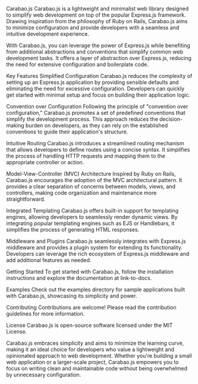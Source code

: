 Carabao.js
Carabao.js is a lightweight and minimalist web library designed to simplify web development on top of the popular Express.js framework. Drawing inspiration from the philosophy of Ruby on Rails, Carabao.js aims to minimize configuration and provide developers with a seamless and intuitive development experience.

With Carabao.js, you can leverage the power of Express.js while benefiting from additional abstractions and conventions that simplify common web development tasks. It offers a layer of abstraction over Express.js, reducing the need for extensive configuration and boilerplate code.

Key Features
Simplified Configuration
Carabao.js reduces the complexity of setting up an Express.js application by providing sensible defaults and eliminating the need for excessive configuration. Developers can quickly get started with minimal setup and focus on building their application logic.

Convention over Configuration
Following the principle of "convention over configuration," Carabao.js promotes a set of predefined conventions that simplify the development process. This approach reduces the decision-making burden on developers, as they can rely on the established conventions to guide their application's structure.

Intuitive Routing
Carabao.js introduces a streamlined routing mechanism that allows developers to define routes using a concise syntax. It simplifies the process of handling HTTP requests and mapping them to the appropriate controller or action.

Model-View-Controller (MVC) Architecture
Inspired by Ruby on Rails, Carabao.js encourages the adoption of the MVC architectural pattern. It provides a clear separation of concerns between models, views, and controllers, making code organization and maintenance more straightforward.

Integrated Templating
Carabao.js offers built-in support for templating engines, allowing developers to seamlessly render dynamic views. By integrating popular templating engines such as EJS or Handlebars, it simplifies the process of generating HTML responses.

Middleware and Plugins
Carabao.js seamlessly integrates with Express.js middleware and provides a plugin system for extending its functionality. Developers can leverage the rich ecosystem of Express.js middleware and add additional features as needed.

Getting Started
To get started with Carabao.js, follow the installation instructions and explore the documentation at link-to-docs.

Examples
Check out the examples directory for sample applications built with Carabao.js, showcasing its simplicity and power.

Contributing
Contributions are welcome! Please read the contribution guidelines for more information.

License
Carabao.js is open-source software licensed under the MIT License.

Carabao.js embraces simplicity and aims to minimize the learning curve, making it an ideal choice for developers who value a lightweight and opinionated approach to web development. Whether you're building a small web application or a larger-scale project, Carabao.js empowers you to focus on writing clean and maintainable code without being overwhelmed by unnecessary configuration.
